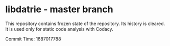 # libdatrie - master branch

This repository contains frozen state of the repository.
Its history is cleared. It is used only for static code
analysis with Codacy.

Commit Time: 1687017788